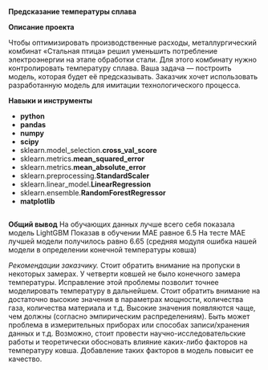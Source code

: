 **Предсказание температуры сплава**

**Описание проекта**

Чтобы оптимизировать производственные расходы, металлургический комбинат «Стальная птица» решил уменьшить потребление электроэнергии на этапе обработки стали. 
Для этого комбинату нужно контролировать температуру сплава. Ваша задача — построить модель, которая будет её предсказывать. 
Заказчик хочет использовать разработанную модель для имитации технологического процесса.

**Навыки и инструменты**

- **python**
- **pandas**
- **numpy**
- **scipy**
- sklearn.model_selection.**cross_val_score**
- sklearn.metrics.**mean_squared_error**
- sklearn.metrics.**mean_absolute_error**
- sklearn.preprocessing.**StandardScaler**
- sklearn.linear_model.**LinearRegression**
- sklearn.ensemble.**RandomForestRegressor**
- **matplotlib**

## 

**Общий вывод**
На обучающих данных лучше всего себя показала модель LightGBM Показав в обучении MAE равное 6.5 На тесте MAE лучшей модели получилось равно 6.65 (средняя модуля ошибка нашей модели в определении конечной температуры ковша)

*Рекомендации заказчику.*
Стоит обратить внимание на пропуски в некоторых замерах. У четверти ковшей не было конечного замера температуры. Исправление этой проблемы позволит точнее моделировать температуру в дальнейшем.
Стоит обратить внимание на достаточно высокие значения в параметрах мощности, количества газа, количества материала и т.д. Высокие значения появляются чаще, чем должны (согласно эмпирическим распределениям). Быть может проблема в измерительных приборах или способах записи/хранения данных и т.д.
Возможно, стоит провести научно-исследовательские работы и теоретически обосновать влияние каких-либо факторов на температуру ковша. Добавление таких факторов в модель повысит ее качество.

